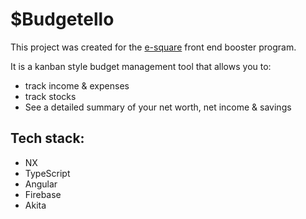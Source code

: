 

# $Budgetello

This project was created for the [e-square](https://e-square.io/) front end booster program.

It is a kanban style budget management tool that allows you to:
* track income & expenses
* track stocks
* See a detailed summary of your net worth, net income & savings

## Tech stack:

* NX 
* TypeScript
* Angular
* Firebase
* Akita
